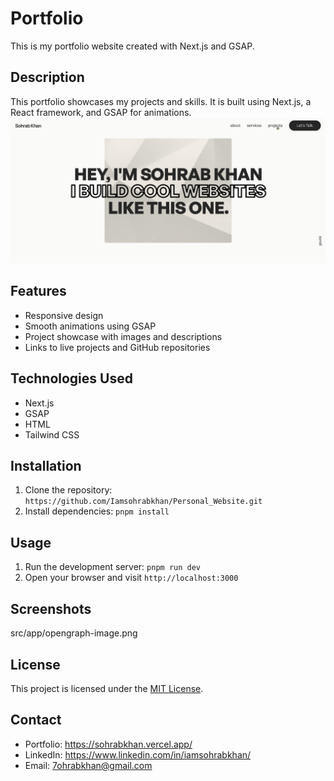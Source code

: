 # Portfolio

This is my portfolio website created with Next.js and GSAP.

## Description

This portfolio showcases my projects and skills. It is built using Next.js, a React framework, and GSAP for animations.
![alt text](src/app/opengraph-image.png)

## Features

- Responsive design
- Smooth animations using GSAP
- Project showcase with images and descriptions
- Links to live projects and GitHub repositories

## Technologies Used

- Next.js
- GSAP
- HTML
- Tailwind CSS

## Installation

1. Clone the repository: `https://github.com/Iamsohrabkhan/Personal_Website.git`
2. Install dependencies: `pnpm install`

## Usage

1. Run the development server: `pnpm run dev`
2. Open your browser and visit `http://localhost:3000`

## Screenshots
src/app/opengraph-image.png


## License

This project is licensed under the [MIT License](LICENSE).

## Contact

- Portfolio: https://sohrabkhan.vercel.app/
- LinkedIn: https://www.linkedin.com/in/iamsohrabkhan/
- Email: 7ohrabkhan@gmail.com

